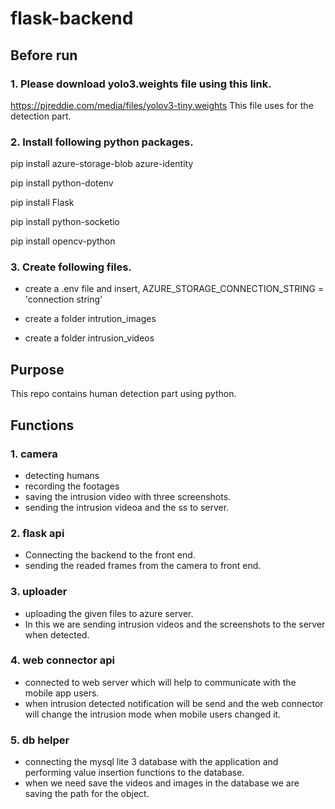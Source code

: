 # flask-backend

## Before run

### 1. Please download yolo3.weights file using this link. 
https://pjreddie.com/media/files/yolov3-tiny.weights
This file uses for the detection part.

### 2. Install following python packages.

pip install azure-storage-blob azure-identity

pip install python-dotenv

pip install Flask

pip install python-socketio

pip install opencv-python

### 3. Create following files.
* create a .env file and insert, AZURE_STORAGE_CONNECTION_STRING = 'connection string'

* create a folder intrution_images

* create a folder intrusion_videos

## Purpose
This repo contains human detection part using python. 


## Functions 
### 1. camera
* detecting humans
* recording the footages
* saving the intrusion video with three screenshots.
* sending the intrusion videoa and the ss to server.

### 2. flask api
* Connecting the backend to the front end.
* sending the readed frames from the camera to front end.

### 3. uploader
* uploading the given files to azure server. 
* In this we are sending intrusion videos and the screenshots to the server when detected.

### 4. web connector api
* connected to web server which will help to communicate with the mobile app users.
* when intrusion detected notification will be send and the web connector will change the intrusion mode when mobile users changed it.

### 5. db helper
* connecting the mysql lite 3 database with the application and performing value insertion functions to the database.
* when we need save the videos and images in the database we are saving the path for the object.
